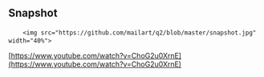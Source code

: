 	
## Snapshot

        <img src="https://github.com/mailart/q2/blob/master/snapshot.jpg" width="40%">
[https://www.youtube.com/watch?v=ChoG2u0XrnE](https://www.youtube.com/watch?v=ChoG2u0XrnE)


